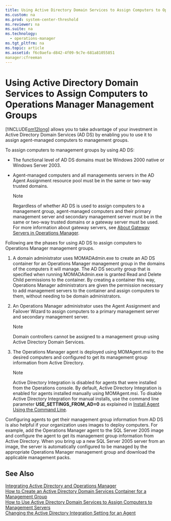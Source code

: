 ```yaml
---
title: Using Active Directory Domain Services to Assign Computers to Operations Manager Management Groups
ms.custom: na
ms.prod: system-center-threshold
ms.reviewer: na
ms.suite: na
ms.technology: 
  - operations-manager
ms.tgt_pltfrm: na
ms.topic: article
ms.assetid: f6c0aefa-d842-4f09-9c7e-681a81055851
manager:cfreeman
---
```

# Using Active Directory Domain Services to Assign Computers to Operations Manager Management Groups
[!INCLUDE[om12long](../../om/manage/includes/om12long_md.md)] allows you to take advantage of your investment in Active Directory Domain Services \(AD DS\) by enabling you to use it to assign agent\-managed computers to management groups.  
  
To assign computers to management groups by using AD DS:  
  
-   The functional level of AD DS domains must be Windows 2000 native or Windows Server 2003.  
  
-   Agent\-managed computers and all managements servers in the AD Agent Assignment resource pool must be in the same or two\-way trusted domains.  
  
    > [!NOTE]  
    > Regardless of whether AD DS is used to assign computers to a management group, agent\-managed computers and their primary management server and secondary management server must be in the same or two\-way trusted domains or a gateway server must be used. For more information about gateway servers, see [About Gateway Servers in Operations Manager](../../om/manage/About-Gateway-Servers-in-Operations-Manager.md).  
  
Following are the phases for using AD DS to assign computers to Operations Manager management groups.  
  
1.  A domain administrator uses MOMADAdmin.exe to create an AD DS container for an Operations Manager management group in the domains of the computers it will manage. The AD DS security group that is specified when running MOMADAdmin.exe is granted Read and Delete Child permissions to the container. By creating a container this way, Operations Manager administrators are given the permission necessary to add management servers to the container and assign computers to them, without needing to be domain administrators.  
  
2.  An Operations Manager administrator uses the Agent Assignment and Failover Wizard to assign computers to a primary management server and secondary management server.  
  
    > [!NOTE]  
    > Domain controllers cannot be assigned to a management group using Active Directory Domain Services.  
  
3.  The Operations Manager agent is deployed using MOMAgent.msi to the desired computers and configured to get its management group information from Active Directory.  
  
    > [!NOTE]  
    > Active Directory Integration is disabled for agents that were installed from the Operations console. By default, Active Directory Integration is enabled for agents installed manually using MOMAgent.msi. To disable Active Directory Integration for manual installs, use the command line parameter **USE\_SETTINGS\_FROM\_AD\=0** as explained in [Install Agent Using the Command Line](../Topic/Install%20Agent%20Using%20the%20Command%20Line.md).  
  
Configuring agents to get their management group information from AD DS is also helpful if your organization uses images to deploy computers. For example, add the Operations Manager agent to the SQL Server 2005 image and configure the agent to get its management group information from Active Directory. When you bring up a new SQL Server 2005 server from an image, the server is automatically configured to be managed by the appropriate Operations Manager management group and download the applicable management packs.  
  
## See Also  
[Integrating Active Directory and Operations Manager](../../om/manage/Integrating-Active-Directory-and-Operations-Manager.md)  
[How to Create an Active Directory Domain Services Container for a Management Group](../../om/manage/How-to-Create-an-Active-Directory-Domain-Services-Container-for-a-Management-Group.md)  
[How to Use Active Directory Domain Services to Assign Computers to Management Servers](../../om/manage/How-to-Use-Active-Directory-Domain-Services-to-Assign-Computers-to-Management-Servers.md)  
[Changing the Active Directory Integration Setting for an Agent](../../om/manage/Changing-the-Active-Directory-Integration-Setting-for-an-Agent.md)  
  
